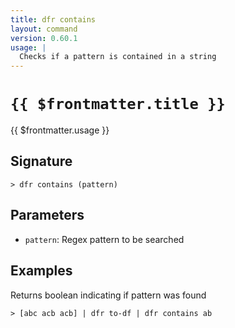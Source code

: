 ```yaml
---
title: dfr contains
layout: command
version: 0.60.1
usage: |
  Checks if a pattern is contained in a string
---
```


# `{{ $frontmatter.title }}`

<div style='white-space: pre-wrap;'>{{ $frontmatter.usage }}</div>

## Signature

`> dfr contains (pattern)`

## Parameters

- `pattern`: Regex pattern to be searched

## Examples

Returns boolean indicating if pattern was found

```shell
> [abc acb acb] | dfr to-df | dfr contains ab
```
